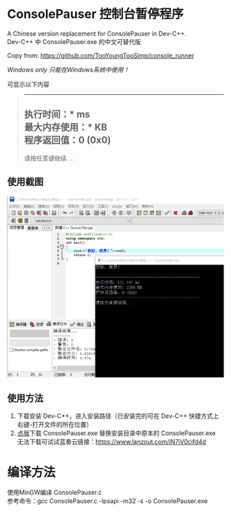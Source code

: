 # ConsolePauser 控制台暂停程序

A Chinese version replacement for ConsolePauser in Dev-C++.   
Dev-C++ 中 ConsolePauser.exe 的中文可替代版  

Copy from: <https://github.com/TooYoungTooSimp/console_runner>  

*Windows only 只能在Windows系统中使用！*  

可显示以下内容  
> -----------------------------------------------  
> 执行时间：\* ms  
> 最大内存使用：\* KB  
> 程序返回值：0 (0x0)  
> -----------------------------------------------  
> 请按任意键继续. . .  


## 使用截图
![使用截图](https://github.com/xkk1/ConsolePauser/raw/main/use.png)  

## 使用方法
1. 下载安装 Dev-C++，进入安装路径（已安装完的可在 Dev-C++ 快捷方式上右键-打开文件的所在位置）  
2. [点我](https://github.com/xkk1/ConsolePauser/releases/download/v0.0.1/ConsolePauser.exe)下载 ConsolePauser.exe 替换安装目录中原本的 ConsolePauser.exe  
无法下载可试试蓝奏云链接：<https://www.lanzout.com/iN7iV0cifd4d>  
  
# 编译方法
使用MinGW编译 ConsolePauser.c  
参考命令：gcc ConsolePauser.c -lpsapi -m32 -s -o ConsolePauser.exe
